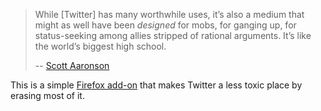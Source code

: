 > While [Twitter] has many worthwhile uses, it’s also a medium that might
> as well have been *designed* for mobs, for ganging up, for
> status-seeking among allies stripped of rational arguments.
> It’s like the world’s biggest high school.
>
> -- [Scott Aaronson][sa]

This is a simple [Firefox add-on][xpi] that makes Twitter a less toxic place
by erasing most of it.

  [sa]: http://www.scottaaronson.com/blog/?p=2221
  [xpi]: https://toolness.github.io/twitter-is-dumb/twitter-is-dumb.xpi
